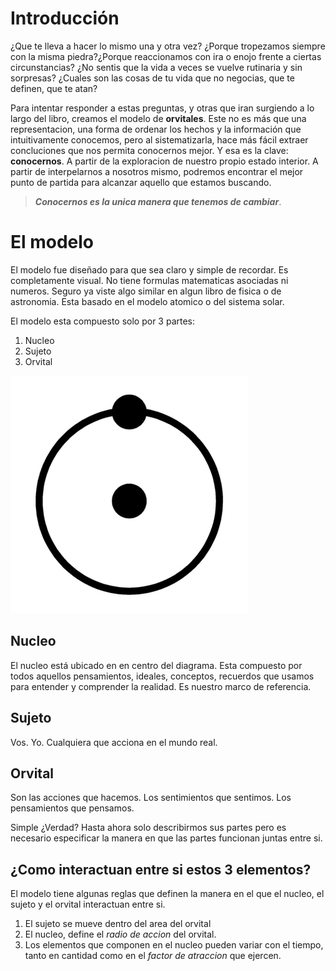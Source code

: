 # Introducción

¿Que te lleva a hacer lo mismo una y otra vez? ¿Porque tropezamos siempre con la misma piedra?¿Porque reaccionamos con ira o enojo frente a ciertas circunstancias?  ¿No sentis que la vida a veces se vuelve rutinaria y sin sorpresas? ¿Cuales son las cosas de tu vida que no negocias, que te definen, que te atan? 

Para intentar responder a estas preguntas, y otras que iran surgiendo a lo largo del libro, creamos el modelo de **orvitales**. Este no es más que una representacion, una forma de ordenar los hechos y la información que intuitivamente conocemos, pero al sistematizarla, hace más fácil extraer concluciones que nos permita conocernos mejor. Y esa es la clave: **conocernos**.  A partir de la exploracion de nuestro propio estado interior. A partir de interpelarnos a nosotros mismo, podremos encontrar el mejor punto de partida para alcanzar aquello que estamos buscando.  

> ***Conocernos es la unica manera que tenemos de cambiar***.  



# El modelo

El modelo fue diseñado para que sea claro y simple de recordar.  Es completamente visual. No tiene formulas matematicas asociadas ni numeros. Seguro ya viste algo similar en algun libro de fisica o de astronomia.  Esta basado en el modelo atomico o del sistema solar. 

El modelo esta compuesto solo por 3 partes: 

1. Nucleo
2. Sujeto
3. Orvital 

![](img\001.jpg) 

## Nucleo 

El nucleo está ubicado en en centro del diagrama. Esta compuesto por todos aquellos pensamientos, ideales,  conceptos, recuerdos que usamos para entender y comprender la realidad. Es nuestro marco de referencia.

## Sujeto

Vos. Yo. Cualquiera que acciona en el mundo real.  

## Orvital 

Son las acciones que hacemos. Los sentimientos que sentimos. Los pensamientos que pensamos.   

Simple ¿Verdad?  Hasta ahora solo describirmos sus partes pero es necesario especificar la manera en que las partes funcionan juntas entre si.   

## ¿Como interactuan entre si estos 3 elementos? 

El modelo tiene algunas reglas que definen la manera en el que el nucleo, el sujeto y el orvital interactuan entre si.

1. El sujeto se mueve dentro del area del orvital
2. El nucleo, define el *radio de accion* del orvital. 
3. Los elementos que componen en el nucleo pueden variar con el tiempo, tanto en cantidad como en el *factor de atraccion* que ejercen. 

















